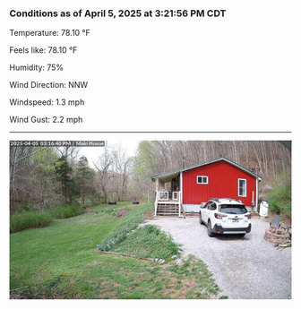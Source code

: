 ### Conditions as of April 5, 2025 at 3:21:56 PM CDT 

Temperature: 78.10 &deg;F

Feels like: 78.10 &deg;F

Humidity: 75%

Wind Direction: NNW

Windspeed: 1.3 mph

Wind Gust: 2.2 mph

---

<img src="./images/latest.jpeg"/>

